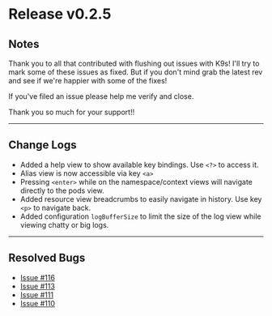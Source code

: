 # Release v0.2.5

## Notes

Thank you to all that contributed with flushing out issues with K9s! I'll try
to mark some of these issues as fixed. But if you don't mind grab the latest
rev and see if we're happier with some of the fixes!

If you've filed an issue please help me verify and close.

Thank you so much for your support!!

---

## Change Logs

+ Added a help view to show available key bindings. Use `<?>` to access it.
+ Alias view is now accessible via key `<a>`
+ Pressing `<enter>` while on the namespace/context views will navigate directly to the pods view.
+ Added resource view breadcrumbs to easily navigate in history. Use key `<p>` to navigate back.
+ Added configuration `logBufferSize` to limit the size of the log view while viewing chatty or big logs.

---

## Resolved Bugs

+ [Issue #116](https://github.com/nholuongut/k9s/issues/116)
+ [Issue #113](https://github.com/nholuongut/k9s/issues/113)
+ [Issue #111](https://github.com/nholuongut/k9s/issues/111)
+ [Issue #110](https://github.com/nholuongut/k9s/issues/110)